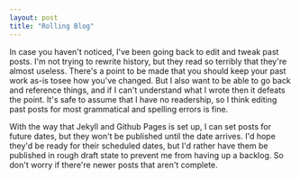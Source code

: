```yaml
---
layout: post
title: "Rolling Blog"
---
```


In case you haven't noticed, I've been going back to edit and tweak past posts. I'm not trying to rewrite history, but they read so terribly that they're almost useless. There's a point to be made that you should keep your past work as-is tosee how you've changed. But I also want to be able to go back and reference things, and if I can't understand what I wrote then it defeats the point. It's safe to assume that I have no readership, so I think editing past posts for most grammatical and spelling errors is fine. 

With the way that Jekyll and Github Pages is set up, I can set posts for future dates, but they won't be published until the date arrives. I'd hope they'd be ready for their scheduled dates, but I'd rather have them be published in rough draft state to prevent me from having up a backlog. So don't worry if there're newer posts that aren't complete.
